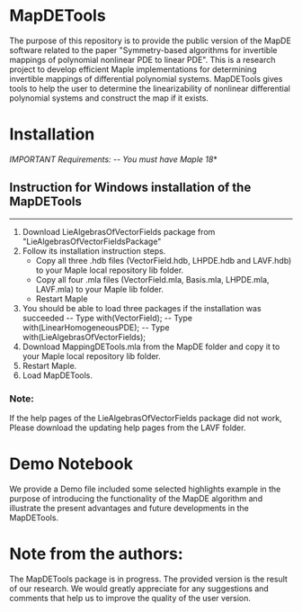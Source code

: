 # MapDETools
The purpose of this repository is to provide the public version of the MapDE software related to the paper "Symmetry-based algorithms for invertible mappings of polynomial nonlinear PDE to linear PDE".  This is a research project to develop efficient Maple implementations for determining invertible mappings of differential polynomial systems. 
MapDETools gives tools to help the user to determine the linearizability of nonlinear differential polynomial systems and construct the map if it exists.

# Installation
**IMPORTANT* Requirements:    -- You must have Maple 18**
## Instruction for Windows installation of the MapDETools
******************************************************************
1. Download LieAlgebrasOfVectorFields package from "LieAlgebrasOfVectorFieldsPackage" 
2. Follow its installation instruction steps. 
   - Copy all three .hdb files (VectorField.hdb, LHPDE.hdb and LAVF.hdb) to your Maple local repository lib folder.  
   - Copy all four .mla files (VectorField.mla, Basis.mla, LHPDE.mla, LAVF.mla) to your Maple lib folder.
   - Restart Maple 
3.  You should be able to load three packages if the installation was succeeded
    -- Type  with(VectorField);
    -- Type  with(LinearHomogeneousPDE);
    -- Type  with(LieAlgebrasOfVectorFields);
4. Download MappingDETools.mla from the MapDE folder and copy it to  your Maple local repository lib folder.
5. Restart Maple.
6. Load MapDETools.
### Note: 
If the help pages of the LieAlgebrasOfVectorFields package did not work, Please download the updating help pages from the LAVF folder.


# Demo Notebook
We provide a Demo file included some selected highlights example in the purpose of introducing the functionality of the MapDE algorithm and illustrate the present advantages and future developments in the MapDETools.

# Note from the authors: 
The MapDETools package is in progress. The provided version is the result of our research. We would greatly appreciate for any suggestions and comments that help us to improve the quality of the user version.
